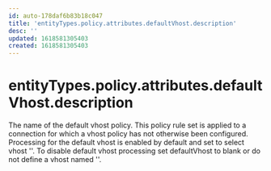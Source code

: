 ```yaml
---
id: auto-178daf6b83b18c047
title: 'entityTypes.policy.attributes.defaultVhost.description'
desc: ''
updated: 1618581305403
created: 1618581305403
---
```

# entityTypes.policy.attributes.defaultVhost.description

The name of the default vhost policy. This policy rule set is applied to a connection for which a vhost policy has not otherwise been configured. Processing for the default vhost is enabled by default and set to select vhost &#39;&#39;. To disable default vhost processing set defaultVhost to blank or do not define a vhost named &#39;&#39;.
